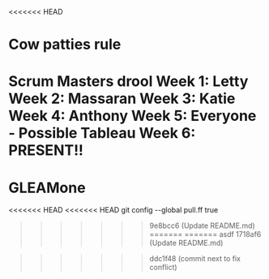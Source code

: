 <<<<<<< HEAD
# Cow patties rule
Scrum Masters drool
Week 1: Letty
Week 2: Massaran
Week 3: Katie
Week 4: Anthony
Week 5: Everyone - Possible Tableau
Week 6: PRESENT!!
=======
# GLEAMone

<<<<<<< HEAD
<<<<<<< HEAD
git config --global pull.ff true
>>>>>>> 9e8bcc6 (Update README.md)
=======
=======
asdf
>>>>>>> 1718af6 (Update README.md)

>>>>>>> ddc1f48 (commit next to fix conflict)

